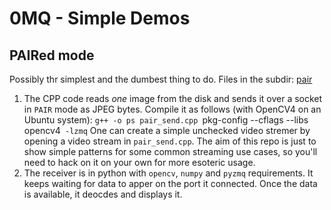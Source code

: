 # 0MQ - Simple Demos

## PAIRed mode

Possibly thr simplest and the dumbest thing to do. 
Files in the subdir: [pair](pair)

1. The CPP code reads *one* image from the disk and sends it over a 
   socket in `PAIR` mode as JPEG bytes. Compile it as follows 
   (with OpenCV4 on an Ubuntu system):
`g++ -o ps pair_send.cpp `pkg-config --cflags --libs opencv4` -lzmq`
   One can create a simple unchecked video stremer by opening a video 
   stream in `pair_send.cpp`. The aim of this repo is just to show simple
   patterns for some common streaming use cases, so you'll need to hack on 
   it on your own for more esoteric usage.
2. The receiver is in python with `opencv`, `numpy` and `pyzmq` 
   requirements. It keeps waiting for data to apper on the port it 
   connected. Once the data is available, it deocdes and displays it. 
